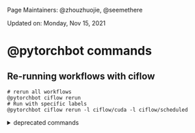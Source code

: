 Page Maintainers: @zhouzhuojie, @seemethere

Updated on: Monday, Nov 15, 2021

# @pytorchbot commands

## Re-running workflows with ciflow
```
# rerun all workflows
@pytorchbot ciflow rerun
# Run with specific labels
@pytorchbot ciflow rerun -l ciflow/cuda -l ciflow/scheduled
```

<details>
<summary> deprecated commands </summary>

## @pytorchbot commands deprecated
The following commands are deprecated, you might find them used in the previous PRs, but due to the fundamental CI system changes, these commands may or may not work anymore. 

```
# Deprecated chatops commands

@pytorchbot retest this please
@pytorchbot rebase this please
@pytorchbot label this please
@pytorchbot merge this please
```

Specifically, `@pytorchbot retest this please` can still trigger a single jenkins job (`pr/pytorch-linux-bionic-rocm4.2-py3.6`) on PR. Note that most of the tests have been migrated to circleci or github action, these commands may not work for anything other than the jenkins job.

</details>